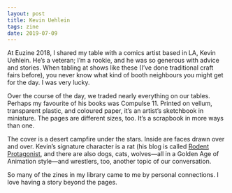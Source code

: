 ```yaml
---
layout: post
title: Kevin Uehlein
tags: zine
date: 2019-07-09
---
```


At Euzine 2018, I shared my table with a comics artist based in LA, Kevin Uehlein. He’s a veteran; I’m a rookie, and he was so generous with advice and stories. When tabling at shows like these (I’ve done traditional craft fairs before), you never know what kind of booth neighbours you might get for the day. I was very lucky.

Over the course of the day, we traded nearly everything on our tables. Perhaps my favourite of his books was Compulse 11. Printed on vellum, transparent plastic, and coloured paper, it’s an artist’s sketchbook in miniature. The pages are different sizes, too. It’s a scrapbook in more ways than one.

The cover is a desert campfire under the stars. Inside are faces drawn over and over. Kevin’s signature character is a rat (his blog is called [Rodent Protagonist](http://kevinuehlein.wordpress.com), and there are also dogs, cats, wolves—all in a Golden Age of Animation style—and wrestlers, too, another topic of our conversation.

So many of the zines in my library came to me by personal connections. I love having a story beyond the pages.
